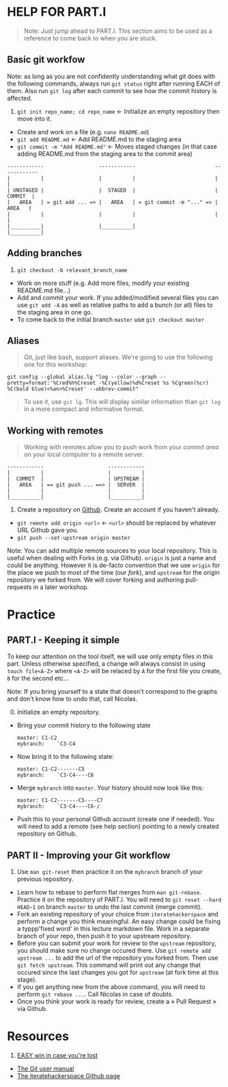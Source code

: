 HELP FOR PART.I
===============

> Note: Just jump ahead to PART.I. This section aims to be used as a reference to come back to when you are stuck.

## Basic git workfow 

Note: as long as you are not confidently understanding what git does with the following commands, always run `git status` right after running EACH of them. Also run `git log` after each commit to see how the commit history is affected.

1. `git init repo_name; cd repo_name` <- Initialize an empty repository then move into it.
* Create and work on a file (e.g. `nano README.md`)
* `git add README.md` <- Add README.md to the staging area
* `git commit -m "Add README.md"` <- Moves staged changes (in that case adding README.md from the staging area to the commit area)

```
------------                  ------------                          ------------  
|          |                  |          |                          |          |
| UNSTAGED |                  |  STAGED  |                          |  COMMIT  |
|   AREA   | = git add ... => |   AREA   | = git commit -m "..." => |   AREA   |
|          |                  |          |                          |          |
|__________|                  |__________|                          |__________|
```

## Adding branches

1. `git checkout -b relevant_branch_name`
* Work on more stuff (e.g. Add more files, modify your existing README.md file...)
* Add and commit your work. If you added/modified several files you can use `git add -A` as well as relative paths to add a bunch (or all) files to the staging area in one go.
* To come back to the initial branch `master` use `git checkout master`

## Aliases

> Git, just like bash, support aliases. We're going to use the following one for this workshop:

`git config --global alias.lg "log --color --graph --pretty=format:'%Cred%h%Creset -%C(yellow)%d%Creset %s %Cgreen(%cr) %C(bold blue)<%an>%Creset' --abbrev-commit"`

> To use it, use `git lg`. This will display similar information than `git log` in a more compact and informative format.

## Working with remotes

> Working with remotes allow you to push work from your *commit area* on your local computer to a remote server.

```
------------                     ------------                        
|          |                     |          |
|  COMMIT  |                     | UPSTREAM |
|   AREA   | == git push ... ==> |  SERVER  |
|          |                     |          |
|__________|                     |__________|
```

1. Create a repository on [Github](http://github.com). Create an account if you haven't already.
* `git remote add origin <url>` <- `<url>` should be replaced by whatever URL Github gave you. 
* `git push --set-upstream origin master`


Note: You can add multiple remote sources to your local repository. This is useful when dealing with Forks (e.g. via Github). `origin` is just a name and could be anything. However it is de-facto convention that we use `origin` for the place we push to most of the time (our *fork*), and `upstream` for the origin repository we forked from. We will cover forking and authoring pull-requests in a later workshop.

Practice
========

## PART.I - Keeping it simple

To keep our attention on the tool itself, we will use only empty files in this part. Unless otherwise specified, a change will always consist in using `touch file<A-Z>` where `<A-Z>` will be relaced by `A` for the first file you create, `B` for the second etc...

Note: If you bring yourself to a state that doesn't correspond to the graphs and don't know how to undo that, call Nicolas.

0. Initialize an empty repository.
* Bring your commit history to the following state

    ```
    master: C1-C2
    mybranch:    `C3-C4
    ```
* Now bring it to the following state:

    ```
    master: C1-C2-------C5
    mybranch:    `C3-C4----C6
    ```
* Merge `mybranch` into `master`. Your history should now look like this:

    ```
    master: C1-C2-------C5----C7
    mybranch:    `C3-C4----C6-/
    ```
* Push this to your personal Github account (create one if needed). You will need to add a remote (see help section) pointing to a newly created repository on Github. 


## PART II - Improving your Git workflow

1. Use `man git-reset` then practice it on the `mybranch` branch of your previous repository.
* Learn how to rebase to perform flat merges from `man git-rebase`. Practice it on the repository of PART.I. You will need to `git reset --hard HEAD~1` on branch `master` to undo the last commit (merge commit). 
* Fork an existing repository of your choice from `iteratehackerspace` and perform a change you think meaningful. An easy change could be fixing a typpp'fixed word' in this lecture markdown file. Work in a separate branch of your repo, then push it to your upstream repository.
* Before you can submit your work for review to the `upstream` repository, you should make sure no change occured there. Use `git remote add upstream ...` to add the url of the repository you forked from. Then use `git fetch upstream`. This command will print out any change that occured since the last changes you got for `upstream` (at fork time at this stage).
* If you get anything new from the above command, you will need to perform `git rebase ...`. Call Nicolas in case of doubts.
* Once you think your work is ready for review, create a « Pull Request » via Github.

Resources
=========

1. [EASY win in case you're lost](https://www.youtube.com/watch?v=vR-y_2zWrIE&list=PLWKjhJtqVAbkFiqHnNaxpOPhh9tSWMXIF)
* [The Git user manual](http://git-scm.org)
* [The iteratehackerspace Github page](https://github.com/iteratehackerspace)
